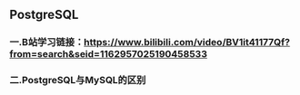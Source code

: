 ## PostgreSQL

### 一.B站学习链接：https://www.bilibili.com/video/BV1it41177Qf?from=search&seid=1162957025190458533

### 二.PostgreSQL与MySQL的区别

